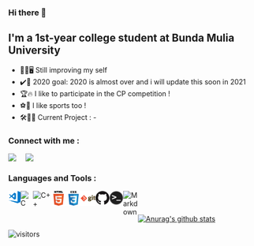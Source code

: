 ### Hi there 👋

## I'm a 1st-year college student at Bunda Mulia University
- 👦🏻🖥️ Still improving my self
- ✔️🌈 2020 goal: 2020 is almost over and i will update this soon in 2021
- 🏆🔥 I like to participate in the CP competition !
- ⚽🏀 I like sports too !
- 🛠👨‍💻 Current Project : -

### Connect with me : 
[<img align=left src="https://img.icons8.com/fluent/2x/instagram-new.png" width= 35px />][instagram]
[<img align=left src="https://img.icons8.com/fluent/2x/twitter.png" width= 30px />][twitter]

<br />

### Languages and Tools : 
<img align=left alt="vs code" src="https://raw.githubusercontent.com/github/explore/80688e429a7d4ef2fca1e82350fe8e3517d3494d/topics/visual-studio-code/visual-studio-code.png" width= 25px />
<img align=left alt="C" src="https://www.pngkit.com/png/full/101-1010012_c-programming-icon-c-programming-language-logo.png" width= 25px />
<img align=left alt="C++" src="https://cdn.freebiesupply.com/logos/thumbs/1x/c-logo.png" width= 37px />
<img align=left alt="HTML"src="https://raw.githubusercontent.com/github/explore/80688e429a7d4ef2fca1e82350fe8e3517d3494d/topics/html/html.png" width= 30px />
<img align=left alt="CSS" src="https://raw.githubusercontent.com/github/explore/80688e429a7d4ef2fca1e82350fe8e3517d3494d/topics/css/css.png" width= 30px />
<img align=left alt="Git" src="https://raw.githubusercontent.com/github/explore/80688e429a7d4ef2fca1e82350fe8e3517d3494d/topics/git/git.png" width= 30px />
<img align=left alt="Github" src="https://raw.githubusercontent.com/github/explore/78df643247d429f6cc873026c0622819ad797942/topics/github/github.png" width= 28px />
<img align=left alt="Terminal" src="https://raw.githubusercontent.com/github/explore/80688e429a7d4ef2fca1e82350fe8e3517d3494d/topics/terminal/terminal.png" width= 28px />
<img align=left alt="Markdown" src="https://cdn0.iconfinder.com/data/icons/octicons/1024/markdown-512.png" width= 30px /> 
  
<br /> 

<!--[![Top Langs](https://github-readme-stats.vercel.app/api/top-langs/?username=Lemonide12)](https://github.com/anuraghazra/github-readme-stats)-->

<br />

[![Anurag's github stats](https://github-readme-stats.vercel.app/api?username=Lemonide12)](https://github.com/anuraghazra/github-readme-stats)

![visitors](https://visitor-badge.glitch.me/badge?page_id=Lemonide12.visitor-badge)

[instagram]: https://www.instagram.com/kitbertlau
[twitter]: https://twitter.com/Lemonide12

